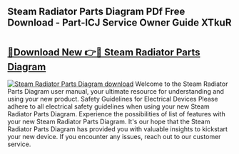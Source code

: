 ## Steam Radiator Parts Diagram PDf Free Download - Part-lCJ Service Owner Guide XTkuR

# <h2><a href="http://dfo2ci.blite.top/?on=Steam+Radiator+Parts+Diagram">🔗Download New 👉🔴 Steam Radiator Parts Diagram</a></h2>

[![Steam Radiator Parts Diagram download](https://i.imgur.com/lujVjoI.png)](http://dfo2ci.blite.top/?on=Steam+Radiator+Parts+Diagram)
Welcome to the Steam Radiator Parts Diagram user manual, your ultimate resource for understanding and using your new product. Safety Guidelines for Electrical Devices Please adhere to all electrical safety guidelines when using your new Steam Radiator Parts Diagram. Experience the possibilities of list of features with your new Steam Radiator Parts Diagram. It's our hope that the Steam Radiator Parts Diagram has provided you with valuable insights to kickstart your new device. If you encounter any issues, reach out to our customer service.
